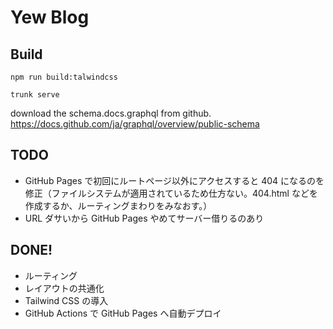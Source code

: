 # Yew Blog

## Build

```
npm run build:talwindcss
```

```
trunk serve
```

download the schema.docs.graphql from github.
https://docs.github.com/ja/graphql/overview/public-schema

## TODO

- GitHub Pages で初回にルートページ以外にアクセスすると 404 になるのを修正（ファイルシステムが適用されているため仕方ない。404.html などを作成するか、ルーティングまわりをみなおす。）
- URL ダサいから GitHub Pages やめてサーバー借りるのあり

## DONE!

- ルーティング
- レイアウトの共通化
- Tailwind CSS の導入
- GitHub Actions で GitHub Pages へ自動デプロイ
